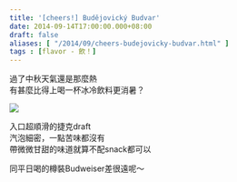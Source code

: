 ```yaml
---
title: '[cheers!] Budějovický Budvar'
date: 2014-09-14T17:00:00.000+08:00
draft: false
aliases: [ "/2014/09/cheers-budejovicky-budvar.html" ]
tags : [flavor - 飲！]
---
```


過了中秋天氣還是那麼熱  
有甚麼比得上喝一杯冰冷飲料更消暑？  

![](/images/budejovickybudvar.jpg)

入口超順滑的捷克draft  
汽泡細密，一點苦味都沒有  
帶微微甘甜的味道就算不配snack都可以  
  
同平日喝的樽裝Budweiser差很遠呢～
